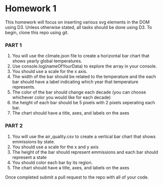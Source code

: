 # Homework 1

This homework will focus on inserting various svg elements in the DOM using D3. Unless otherwise stated, all tasks should be done using D3. To begin, clone this repo using git. 

### PART 1
1. You will use the climate.json file to create a horizontal bar chart that shows yearly global temperatures. 
2. Use console.log(nameOfYourData) to explore the array in your console.
3. You should use a scale for the x axis. 
4. The width of the bar should be related to the temperature and the each bar should have a label indicating which year that temperature represents.
5. The color of the bar should change each decade (you can choose whichever color you would like for each decade)
6. the height of each bar should be 5 pixels with 2 pixels seperating each bar. 
7. The chart should have a title, axes, and labels on the axes

### PART 2
1. You will use the air_quality.csv to create a vertical bar chart that shows emmissions by state. 
2. You should use a scale for the x and y axis
3. The height of the bar should represent emmissions and each bar should represent a state
4. You should color each bar by its region.
7. The chart should have a title, axes, and labels on the axes

Once completed submit a pull request to the repo with all of your code.  